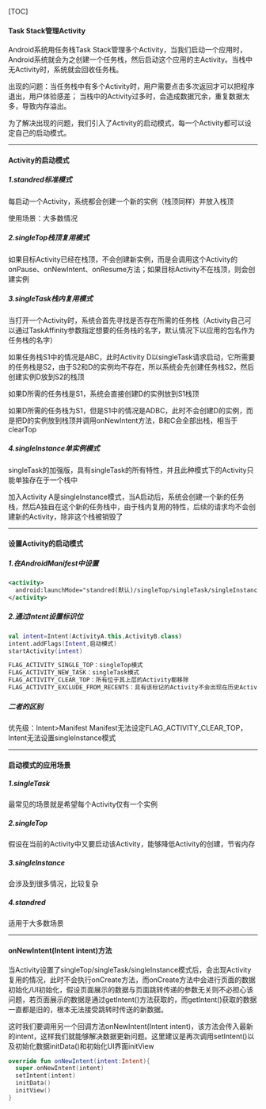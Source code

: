 [TOC]

#### Task Stack管理Activity

Android系统用任务栈Task Stack管理多个Activity，当我们启动一个应用时，Android系统就会为之创建一个任务栈，然后启动这个应用的主Activity。当栈中无Activity时，系统就会回收任务栈。

出现的问题：当任务栈中有多个Activity时，用户需要点击多次返回才可以把程序退出，用户体验感差；
当栈中的Activity过多时，会造成数据冗余，重复数据太多，导致内存溢出。

为了解决出现的问题，我们引入了Activity的启动模式，每一个Activity都可以设定自己的启动模式。

------

#### Activity的启动模式

##### 1.standred标准模式

每启动一个Activity，系统都会创建一个新的实例（栈顶同样）并放入栈顶

使用场景：大多数情况

##### 2.singleTop栈顶复用模式

如果目标Activity已经在栈顶，不会创建新实例，而是会调用这个Activity的onPause、onNewIntent、onResume方法；如果目标Activity不在栈顶，则会创建实例

##### 3.singleTask栈内复用模式

当打开一个Activity时，系统会首先寻找是否存在所需的任务栈（Activity自己可以通过TaskAffinity参数指定想要的任务栈的名字，默认情况下以应用的包名作为任务栈的名字）

如果任务栈S1中的情况是ABC，此时Activity D以singleTask请求启动，它所需要的任务栈是S2，由于S2和D的实例均不存在，所以系统会先创建任务栈S2，然后创建实例D放到S2的栈顶

如果D所需的任务栈是S1，系统会直接创建D的实例放到S1栈顶

如果D所需的任务栈为S1，但是S1中的情况是ADBC，此时不会创建D的实例，而是把D的实例放到栈顶并调用onNewIntent方法，B和C会全部出栈，相当于clearTop

##### 4.singleInstance单实例模式

singleTask的加强版，具有singleTask的所有特性，并且此种模式下的Activity只能单独存在于一个栈中

加入Activity A是singleInstance模式，当A启动后，系统会创建一个新的任务栈，然后A独自在这个新的任务栈中，由于栈内复用的特性，后续的请求均不会创建新的Activity，除非这个栈被销毁了

------

#### 设置Activity的启动模式

##### 1.在AndroidManifest中设置

```xml
<activity>
  android:launchMode="standred(默认)/singleTop/singleTask/singleInstance"
</activity>
```

##### 2.通过Intent设置标识位

```kotlin
val intent=Intent(ActivityA.this,ActivityB.class)
intent.addFlags(Intent,启动模式)
startActivity(intent)

FLAG_ACTIVITY_SINGLE_TOP：singleTop模式
FLAG_ACTIVITY_NEW_TASK：singleTask模式
FLAG_ACTIVITY_CLEAR_TOP：所有位于其上层的Activity都移除
FLAG_ACTIVITY_EXCLUDE_FROM_RECENTS：具有该标记的Activity不会出现在历史Activity的列表中，故无法通过历史列表回到该Activity上
```

##### 二者的区别

优先级：Intent>Manifest
Manifest无法设定FLAG_ACTIVITY_CLEAR_TOP，Intent无法设置singleInstance模式

------

#### 启动模式的应用场景

##### 1.singleTask

最常见的场景就是希望每个Activity仅有一个实例

##### 2.singleTop

假设在当前的Activity中又要启动该Activity，能够降低Activity的创建，节省内存

##### 3.singleInstance

会涉及到很多情况，比较复杂

##### 4.standred

适用于大多数场景

------

#### onNewIntent(Intent intent)方法

当Activity设置了singleTop/singleTask/singleInstance模式后，会出现Activity复用的情况，此时不会执行onCreate方法，而onCreate方法中会进行页面的数据初始化/UI初始化，假设页面展示的数据与页面跳转传递的参数无关则不必担心该问题，若页面展示的数据是通过getIntent()方法获取的，而getIntent()获取的数据一直都是旧的，根本无法接受跳转时传送的新数据。

这时我们要调用另一个回调方法onNewIntent(Intent intent)，该方法会传入最新的intent，这样我们就能够解决数据更新问题。这里建议是再次调用setIntent()以及初始化数据initData()和初始化UI界面initView

```kotlin
override fun onNewIntent(intent:Intent){
  super.onNewIntent(intent)
  setIntent(intent)
  initData()
  initView()
}
```







































